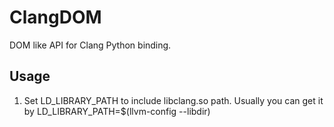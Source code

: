 ClangDOM
========

DOM like API for Clang Python binding.

## Usage

1. Set LD_LIBRARY_PATH to include libclang.so path. Usually you can get it by LD_LIBRARY_PATH=$(llvm-config --libdir)
